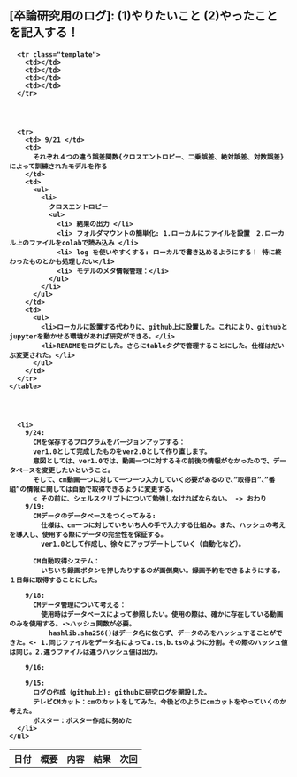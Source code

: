 <head>
  <h2>
  [卒論研究用のログ]: (1)やりたいこと (2)やったことを記入する！
  </h2>
</head>

<body><h4>
    <table>
      <tr>
        <th>日付</th>
        <th>概要</th>
        <th>内容</th>
        <th>結果</th>
        <th>次回</th>
      </tr>

      <tr class="template">
        <td></td>
        <td></td>
        <td></td>
        <td></td>
      </tr>




      <tr>
        <td> 9/21 </td>
        <td>
          それぞれ４つの違う誤差関数{クロスエントロピー、二乗誤差、絶対誤差、対数誤差} によって訓練されたモデルを作る
        </td>
        <td>
          <ul>
            <li>
              クロスエントロピー
              <ul>
                <li> 結果の出力 </li>
                <li> フォルダマウントの簡単化: 1.ローカルにファイルを設置　2.ローカル上のファイルをcolabで読み込み </li>
                <li> log を使いやすくする: ローカルで書き込めるようにする！ 特に終わったものとかも処理したい</li>
                <li> モデルのメタ情報管理：</li>
              </ul>
            </li>
          </ul>
        </td>
        <td>
          <ul>
            <li>ローカルに設置する代わりに、github上に設置した。これにより、githubとjupyterを動かせる環境があれば研究ができる。</li>
            <li>READMEをログにした。さらにtableタグで管理することにした。仕様はだいぶ変更された。</li>
          </ul>
        </td>
      </tr>
    </table>




      <li>
        9/24:
          CMを保存するプログラムをバージョンアップする：
          ver1.0として完成したものをver2.0として作り直します。
          意図としては、ver1.0では、動画一つに対するその前後の情報がなかったので、データベースを変更したいということ。
          そして、cm動画一つに対して一つ一つ入力していく必要があるので、”取得日”、”番組”の情報に関しては自動で取得できるように変更する。
          < その前に、シェルスクリプトについて勉強しなければならない。 -> おわり
        9/19:
          CMデータのデータベースをつくってみる:
            仕様は、cm一つに対していちいち人の手で入力する仕組み。また、ハッシュの考えを導入し、使用する際にデータの完全性を保証する。
            ver1.0として作成し、徐々にアップデートしていく（自動化など）。

          CM自動取得システム：
            いちいち録画ボタンを押したりするのが面倒臭い。録画予約をできるようにする。　１日毎に取得することにした。

        9/18:
          CMデータ管理について考える：
            使用時はデータベースによって参照したい。使用の際は、確かに存在している動画のみを使用する。->ハッシュ関数が必要。
              hashlib.sha256()はデータ名に依らず、データのみをハッシュすることができた。<- 1.同じファイルをデータ名によってa.ts,b.tsのように分割。その際のハッシュ値は同じ。2.違うファイルは違うハッシュ値は出力。

        9/16:

        9/15:
          ログの作成（github上): githubに研究ログを開設した。
          テレビCMカット：cmのカットをしてみた。今後どのようにcmカットをやっていくのか考えた。
          ポスター：ポスター作成に努めた
      </li>
    </ul>

</h4></body>
